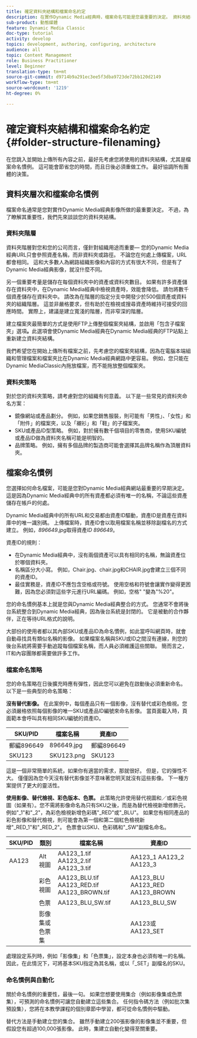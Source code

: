 ```yaml
---
title: 確定資料夾結構和檔案命名約定
description: 在實作Dynamic Media經典時，檔案命名可能是您最重要的決定。 資料夾結構同樣重要。 瞭解為何資料夾結構和檔案名稱如此重要，並可能採取哪些方法。
sub-product: 動態媒體
feature: Dynamic Media Classic
doc-type: tutorial
activity: develop
topics: development, authoring, configuring, architecture
audience: all
topic: Content Management
role: Business Practitioner
level: Beginner
translation-type: tm+mt
source-git-commit: d9714b9a291ec3ee5f3dba9723de72bb120d2149
workflow-type: tm+mt
source-wordcount: '1219'
ht-degree: 0%

---
```



# 確定資料夾結構和檔案命名約定{#folder-structure-filenaming}

在您跳入並開始上傳所有內容之前，最好先考慮您將使用的資料夾結構，尤其是檔案命名慣例。 這可能會節省您的時間，而且日後必須重做工作。 最好協調所有團體的決策。

## 資料夾層次和檔案命名慣例

檔案命名通常是您對實作Dynamic Media經典影像所做的最重要決定。 不過，為了瞭解其重要性，我們先來談談您的資料夾結構。

### 資料夾階層

資料夾階層對您和您的公司而言，僅針對組織用途而重要— 您的Dynamic Media經典URL只會參照資產名稱，而非資料夾或路徑。 不論您在何處上傳檔案，URL都會相同。 這和大多數人為網路組織影像和內容的方式有很大不同，但是有了Dynamic Media經典影像，就沒什麼不同。

另一個重要考量是儲存在每個資料夾中的資產或資料夾數目。 如果有許多資產儲存在資料夾中，在Dynamic Media經典中檢視資產時，效能會降低。 請勿將數千個資產儲存在資料夾中。 請改為在階層的指定分支中開發少於500個資產或資料夾的組織階層。 這並非嚴格要求，但有助於在檢視或搜尋資產時維持可接受的回應時間。 實際上，建議是建立寬淺的階層，而非窄深的階層。

建立檔案夾最簡單的方式是使用FTP上傳整個檔案夾結構，並啟用「包含子檔案夾」選項&#x200B;**。**&#x200B;此選項會使Dynamic Media經典在Dynamic Media經典的FTP站點上重新建立資料夾結構。

我們希望您在開始上傳所有檔案之前，先考慮您的檔案夾結構，因為在電腦本端組織和管理檔案和檔案夾比在Dynamic Media經典網路中更容易。 例如，您只能在Dynamic MediaClassic內拖放檔案，而不能拖放整個檔案夾。

### 資料夾策略

對於您的資料夾策略，請考慮對您的組織有何意義。 以下是一些常見的資料夾命名方案：

- 鏡像網站或產品劃分。 例如，如果您銷售服裝，則可能有「男性」、「女性」和「附件」的檔案夾，以及「襯衫」和「鞋」的子檔案夾。
- SKU或產品ID型策略。 例如，對於擁有數千個項目的零售商，使用SKU編號或產品ID做為資料夾名稱可能是明智的。
- 品牌策略。 例如，擁有多個品牌的製造商可能會選擇其品牌名稱作為頂層資料夾。

## 檔案命名慣例

您選擇如何命名檔案，可能是您對Dynamic Media經典網站最重要的早期決定。 這是因為Dynamic Media經典中的所有資產都必須有唯一的名稱，不論這些資產儲存在帳戶的何處。

Dynamic Media經典中的所有URL和交易都由資產ID驅動，資產ID是資產在資料庫中的唯一識別碼。 上傳檔案時，資產ID會以取用檔案名稱並移除副檔名的方式建立。 例如，_896649.jpg_&#x200B;取得資產&#x200B;_ID 896649_。

資產ID的規則：

- 在Dynamic Media經典中，沒有兩個資產可以具有相同的名稱，無論資產位於哪個資料夾。
- 名稱區分大小寫。 例如，Chair.jpg、chair.jpg和CHAIR.jpg會建立三個不同的資產ID。
- 最佳實務是，資產ID不應包含空格或符號。 使用空格和符號會讓實作變得更困難，因為您必須對這些字元進行URL編碼。 例如，空格&quot; &quot;變為&quot;%20&quot;。

您的命名慣例基本上就是您與Dynamic Media經典整合的方式。 您通常不會將後台系統整合到Dynamic Media經典，因為後台系統是封閉的。 它是被動的合作夥伴，正在等待URL格式的說明。

大部份的使用者都以其內部SKU或產品ID為命名慣例，如此當呼叫網頁時，就會自動尋找具有類似名稱的影像。 如果檔案名稱與SKU或ID之間沒有連線，則您的後台系統將需要手動追蹤每個檔案名稱，而人員必須維護這些關聯。 簡而言之，IT和內容團隊都需要做許多工作。

### 檔案命名策略

您的命名策略在日後擴充時應有彈性，因此您可以避免在啟動後必須重新命名。 以下是一些典型的命名策略：

**沒有替代影像。** 在此案例中，每個產品只有一個影像，沒有替代或彩色檢視。您必須嚴格依照每個影像的唯一SKU或產品ID編號來命名影像。 當頁面載入時，頁面範本會呼叫具有相同SKU編號的資產ID。

| SKU/PID | 檔案名稱 | 資產ID |
| ------- | ---------- | -------- |
| 郵編896649 | 896649.jpg | 郵編896649 |
| SKU123 | SKU123.png | SKU123 |

這是一個非常簡單的系統，如果你有適當的需求，那就很好。 但是，它的彈性不大。 僅僅因為您今天沒有替代影像並不意味著您明天就沒有這些影像。 下一種方案提供了更大的靈活性。

**使用影像、替代檢視、彩色版本、色票。** 此策略允許使用替代視圖和／或彩色視圖（如果有）。您不需將影像命名為只有SKU之後，而是為替代檢視新增修飾元，例如&quot;_1&quot;和&quot;_2&quot;，為彩色檢視新增色彩碼&quot;_RED&quot;或&quot;_BLU&quot;。 如果您有相同產品的彩色影像和替代檢視，則可能會為第一個和第二個紅色檢視新增&quot;_RED_1&quot;和&quot;_RED_2&quot;。 色票會以SKU、色彩碼和&quot;_SW&quot;副檔名命名。

| SKU/PID | 類別 | 檔案名稱 | 資產ID |
| ------- | ----------------------- | ------------------------------------------- | ------------------------------- |
| AA123 | Alt視圖 | AA123_1.tif AA123_2.tif AA123_3.tif | AA123_1 AA123_2 AA123_3 |
|  | 彩色視圖 | AA123_BLU.tif AA123_RED.tif AA123_BROWN.tif | AA123_BLU AA123_RED AA123_BROWN |
|  | 色票 | AA123_BLU_SW.tif | AA123_BLU_SW |
|  | 影像集或色票集 |  | AA123或AA123_SET | — |

處理設定系列時，例如「影像集」和「色票集」，設定本身也必須有唯一的名稱。 因此，在此情況下，可將基本SKU指定為其名稱，或以「_SET」副檔名的SKU。

### 命名慣例與自動化

關於命名慣例的重要性，最後一句。 如果您想要使用集合（例如影像集或色票集），可預測的命名慣例可讓您自動建立這些集合。 任何指令碼方法（例如批次集預設集），您將在本教學課程的個別章節中學習，都可從命名慣例中驅動。

替代方法是手動建立您的集合。 雖然手動建立200張影像的影像集並不重要，但假設您有超過100,000張影像。 此時，集建立自動化變得至關重要。
